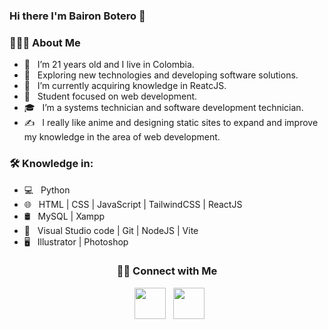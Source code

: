 ### Hi there I'm Bairon Botero 👋

<h3> 👨🏻‍💻 About Me </h3>

- 🌱 &nbsp; I’m 21 years old and I live in Colombia.
- 🤔 &nbsp; Exploring new technologies and developing software solutions.
- 🔭 &nbsp; I’m currently acquiring knowledge in ReatcJS.
- 💼 &nbsp; Student focused on web development.
- 🎓 &nbsp; I’m a systems technician and software development technician.
- ✍️ &nbsp; I really like anime and designing static sites to expand and improve my knowledge in the area of ​​web development.

<h3>🛠 Knowledge in:</h3>

- 💻 &nbsp; Python
- 🌐 &nbsp; HTML | CSS | JavaScript | TailwindCSS | ReactJS
- 🛢 &nbsp; MySQL | Xampp
- 🔧 &nbsp; Visual Studio code | Git | NodeJS | Vite
- 🖥 &nbsp; Illustrator | Photoshop


<h3 align="center"> 🤝🏻 Connect with Me </h3>

<p align="center">  
&nbsp; <a href="https://www.linkedin.com/in/bairon-andrés-botero-martínez-a668541b1/" target="_blank" rel="noopener noreferrer"><img src="https://img.icons8.com/plasticine/100/000000/linkedin.png" width="50" /></a>
&nbsp; <a href="mailto:baironbotero15@gmail.com" target="_blank" rel="noopener noreferrer"><img src="https://img.icons8.com/plasticine/100/000000/gmail.png"  width="50" /></a>
</p>
